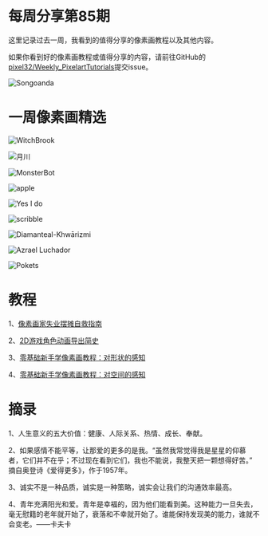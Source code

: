 # 每周分享第85期

这里记录过去一周，我看到的值得分享的像素画教程以及其他内容。

如果你看到好的像素画教程或值得分享的内容，请前往GitHub的[pixel32/Weekly_PixelartTutorials](https://github.com/pixel32/Weekly_PixelartTutorials "pixel32/Weekly_PixelartTutorials")提交issue。

![Songoanda](https://pbs.twimg.com/media/EaRsyVHWkAAV49x?format=png&name=900x900)

# 一周像素画精选

![WitchBrook
](https://pbs.twimg.com/media/EaPlWyXU0AA1GEy?format=jpg&name=large)

![月川
](https://pbs.twimg.com/media/EaPA2ekUwAAia91?format=png&name=small)

![MonsterBot
](https://pbs.twimg.com/media/EaPkfTsU0AAfQhi?format=png&name=small)

![apple
](https://pbs.twimg.com/media/EZwZi7LU8AAy_KW?format=png&name=large)

![Yes I do
](https://pbs.twimg.com/media/EaJ2v5kXsAA6w7B?format=png&name=small)

![scribble
](https://pbs.twimg.com/media/EZwaMWwXkAIuXbz?format=png&name=small)

![Diamanteal-Khwārizmi
](https://pbs.twimg.com/media/EaRng0xWAAYTLl9?format=png&name=medium)

![Azrael Luchador
](https://pbs.twimg.com/media/EaRmWbZVcAMvszb?format=jpg&name=large)

![Pokets
](https://pbs.twimg.com/media/EaRcGfRXYAofkth?format=jpg&name=medium)

# 教程

1、[像素画家失业摆摊自救指南](https://mp.weixin.qq.com/s/DqzwlXFKNqPr2UhIjfNaaQ)

2、[2D游戏角色动画导出简史](https://mp.weixin.qq.com/s/Zho4fI5MEM9eUieObK-fmw)

3、[零基础新手学像素画教程：对形状的感知](https://mp.weixin.qq.com/s/4faBT0GH7kQwoVQbL73qsA)

4、[零基础新手学像素画教程：对空间的感知](https://mp.weixin.qq.com/s/Te2VXqBx1s_EY0_80NXHFw)

# 摘录

1、人生意义的五大价值：健康、人际关系、热情、成长、奉献。

2、如果感情不能平等，让那爱的更多的是我。“虽然我常觉得我是星星的仰慕者，它们并不在乎；不过现在看到它们，我也不能说，我整天把一颗想得好苦。” 摘自奥登诗《爱得更多》，作于1957年。

3、诚实不是一种品质，诚实是一种策略，诚实会让我们的沟通效率最高。

4、青年充满阳光和爱。青年是幸福的，因为他们能看到美。这种能力一旦失去，毫无慰籍的老年就开始了，衰落和不幸就开始了。谁能保持发现美的能力，谁就不会变老。——卡夫卡

